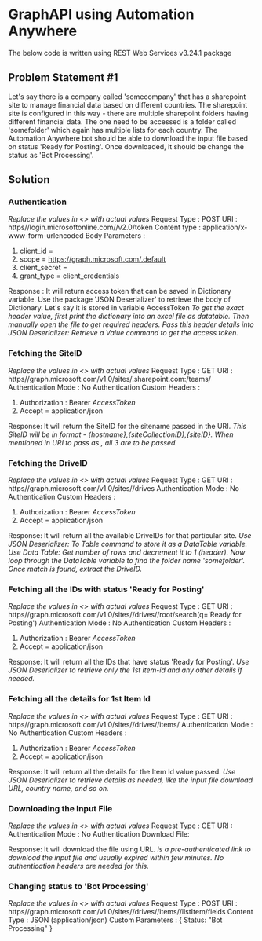 # GraphAPI using Automation Anywhere
The below code is written using REST Web Services v3.24.1 package

## Problem Statement #1
Let's say there is a company called 'somecompany' that has a sharepoint site to manage financial data based on different countries. The sharepoint site is configured in this way - there are multiple sharepoint folders having different financial data. The one need to be accessed is a folder called 'somefolder' which again has multiple lists for each country. The Automation Anywhere bot should be able to download the input file based on status 'Ready for Posting'. Once downloaded, it should be change the status as 'Bot Processing'.

## Solution
### Authentication
*Replace the values in <> with actual values*
Request Type : POST
URI : https//login.microsoftonline.com/<tenant-id>/v2.0/token
Content type : application/x-www-form-urlencoded
Body Parameters : 
1. client_id = <your-client-id>
2. scope = https://graph.microsoft.com/.default
3. client_secret = <your-client-secret>
4. grant_type = client_credentials

Response : It will return access token that can be saved in Dictionary variable. Use the package 'JSON Deserializer' to retrieve the body of Dictionary. Let's say it is stored in variable AccessToken
*To get the exact header value, first print the dictionary into an excel file as datatable. Then manually open the file to get required headers. Pass this header details into JSON Deserializer: Retrieve a Value command to get the access token.*

### Fetching the SiteID
*Replace the values in <> with actual values*
Request Type : GET
URI : https//graph.microsoft.com/v1.0/sites/<subdomain>.sharepoint.com:/teams/<sitename>
Authentication Mode : No Authentication
Custom Headers : 
1. Authorization : Bearer $AccessToken$
2. Accept = application/json

Response: It will return the SiteID for the sitename passed in the URI.
*This SiteID will be in format - {hostname},{siteCollectionID},{siteID}. When mentioned in URI to pass as <site-id>, all 3 are to be passed.*

### Fetching the DriveID
*Replace the values in <> with actual values*
Request Type : GET
URI : https//graph.microsoft.com/v1.0/sites/<site-id>/drives
Authentication Mode : No Authentication
Custom Headers : 
1. Authorization : Bearer $AccessToken$
2. Accept = application/json

Response: It will return all the available DriveIDs for that particular site.
*Use JSON Deserializer: To Table command to store it as a DataTable variable. Use Data Table: Get number of rows and decrement it to 1 (header). Now loop through the DataTable variable to find the folder name 'somefolder'. Once match is found, extract the DriveID.*

### Fetching all the IDs with status 'Ready for Posting'
*Replace the values in <> with actual values*
Request Type : GET
URI : https//graph.microsoft.com/v1.0/sites/<site-id>/drives/<drive-id>/root/search(q='Ready for Posting')
Authentication Mode : No Authentication
Custom Headers : 
1. Authorization : Bearer $AccessToken$
2. Accept = application/json

Response: It will return all the IDs that have status 'Ready for Posting'.
*Use JSON Deserializer to retrieve only the 1st item-id and any other details if needed.*

### Fetching all the details for 1st Item Id
*Replace the values in <> with actual values*
Request Type : GET
URI : https//graph.microsoft.com/v1.0/sites/<site-id>/drives/<drive-id>/items/<item-id>
Authentication Mode : No Authentication
Custom Headers : 
1. Authorization : Bearer $AccessToken$
2. Accept = application/json

Response: It will return all the details for the Item Id value passed.
*Use JSON Deserializer to retrieve details as needed, like the input file download URL, country name, and so on.*

### Downloading the Input File
*Replace the values in <> with actual values*
Request Type : GET
URI : <input-file-download-url>
Authentication Mode : No Authentication
Download File: <file-path-for-download>

Response: It will download the file using URL.
*<input-file-download-url> is a pre-authenticated link to download the input file and usually expired within few minutes. No authentication headers are needed for this.*

### Changing status to 'Bot Processing'
*Replace the values in <> with actual values*
Request Type : POST
URI : https//graph.microsoft.com/v1.0/sites/<site-id>/drives/<drive-id>/items/<item-id>/listItem/fields
Content Type : JSON (application/json)
Custom Parameters : 
{
Status: "Bot Processing"
}

